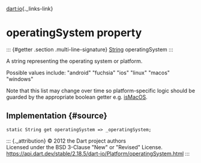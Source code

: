 [dart:io](../../dart-io/dart-io-library){._links-link}

operatingSystem property
========================

::: {#getter .section .multi-line-signature}
[String](../../dart-core/string-class) operatingSystem
:::

A string representing the operating system or platform.

Possible values include: \"android\" \"fuchsia\" \"ios\" \"linux\"
\"macos\" \"windows\"

Note that this list may change over time so platform-specific logic
should be guarded by the appropriate boolean getter e.g.
[isMacOS](ismacos).

Implementation {#source}
--------------

``` {.language-dart data-language="dart"}
static String get operatingSystem => _operatingSystem;
```

::: {._attribution}
© 2012 the Dart project authors\
Licensed under the BSD 3-Clause \"New\" or \"Revised\" License.\
<https://api.dart.dev/stable/2.18.5/dart-io/Platform/operatingSystem.html>
:::
